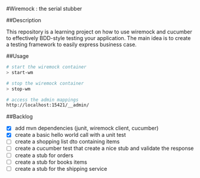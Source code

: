 
#Wiremock : the serial stubber


##Description

This repository is a learning project on how to use wiremock and cucumber to effectively BDD-style testing your application.
The main idea is to create a testing framework to easily express business case.  

##Usage
```bash
# start the wiremock container
> start-wm

# stop the wiremock container
> stop-wm

# access the admin mappings
http://localhost:15421/__admin/
```
##Backlog
- [x] add mvn dependencies (junit, wiremock client, cucumber)
- [x] create a basic hello world call with a unit test
- [ ] create a shopping list dto containing items
- [ ] create a cucumber test that create a nice stub and validate the response
- [ ] create a stub for orders
- [ ] create a stub for books items
- [ ] create a stub for the shipping service
